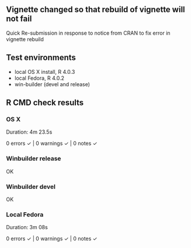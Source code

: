 ## Vignette changed so that rebuild of vignette will not fail

Quick Re-submission in response to notice from CRAN to fix
error in vignette rebuild


## Test environments
* local OS X install, R 4.0.3
* local Fedora, R 4.0.2 
* win-builder (devel and release)

## R CMD check results

### OS X

Duration: 4m 23.5s

0 errors ✓ | 0 warnings ✓ | 0 notes ✓

### Winbuilder release

OK

### Winbuilder devel

OK


### Local Fedora

Duration: 3m 08s

0 errors ✓ | 0 warnings ✓ | 0 notes ✓

